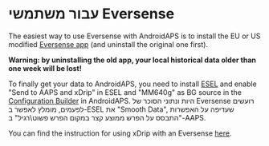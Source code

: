 # עבור משתמשי Eversense

The easiest way to use Eversense with AndroidAPS is to install the EU or US modified [Eversense app](https://cr4ck3d3v3r53n53.club/) (and uninstall the original one first).

**Warning: by uninstalling the old app, your local historical data older than one week will be lost!**

To finally get your data to AndroidAPS, you need to install [ESEL](https://github.com/BernhardRo/Esel/releases) and enable "Send to AAPS and xDrip" in ESEL and "MM640g" as BG source in the [Configuration Builder](../Configuration/Config-Builder.md) in AndroidAPS. היות ונתוני הסוכר של Eversense רועשים לפעמים, מומלץ לאפשר ב-ESEL את "Smooth Data", שעדיפה על האפשרות "התבסס על הפרש ממוצע קצר במקום הפרש פשוט\רגיל" ב-AAPS.

You can find the instruction for using xDrip with an Eversense [here](https://github.com/BernhardRo/Esel/tree/master/apk).
